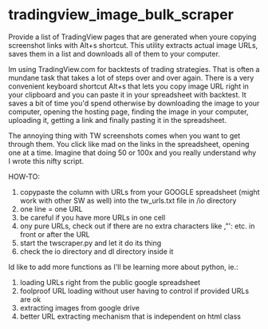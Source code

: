 # tradingview_image_bulk_scraper
Provide a list of TradingView pages that are generated when youre copying screenshot links with Alt+s shortcut. This utility extracts actual image URLs, saves them in a list and downloads all of them to your computer.

Im using TradingView.com for backtests of trading strategies. That is often a mundane task that takes a lot of steps over and over again. There is a very convenient keyboard shortcut Alt+s that lets you copy image URL right in your clipboard and you can paste it in your spreadsheet with backtest. It saves a bit of time you'd spend otherwise by downloading the image to your computer, opening the hosting page, finding the image in your computer, uploading it, getting a link and finally pasting it in the spreadsheet.

The annoying thing with TW screenshots comes when you want to get through them. You click like mad on the links in the spreadsheet, opening one at a time. Imagine that doing 50 or 100x and you really understand why I wrote this nifty script.

HOW-TO:

1. copypaste the column with URLs from your GOOGLE spreadsheet (might work with other SW as well) into the tw_urls.txt file in /io directory
2. one line = one URL
3. be careful if you have more URLs in one cell
4. ony pure URLs, check out if there are no extra characters like ,"': etc. in front or after the URL
5. start the twscraper.py and let it do its thing
6. check the io directory and dl directory inside it


Id like to add more functions as I'll be learning more about python, ie.:

1. loading URLs right from the public google spreadsheet
2. foolproof URL loading without user having to control if provided URLs are ok
3. extracting images from google drive
4. better URL extracting mechanism that is independent on html class
